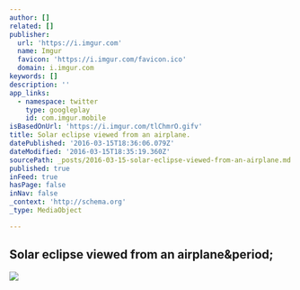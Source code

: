 ```yaml
---
author: []
related: []
publisher:
  url: 'https://i.imgur.com'
  name: Imgur
  favicon: 'https://i.imgur.com/favicon.ico'
  domain: i.imgur.com
keywords: []
description: ''
app_links:
  - namespace: twitter
    type: googleplay
    id: com.imgur.mobile
isBasedOnUrl: 'https://i.imgur.com/tlChmrO.gifv'
title: Solar eclipse viewed from an airplane.
datePublished: '2016-03-15T18:36:06.079Z'
dateModified: '2016-03-15T18:35:19.360Z'
sourcePath: _posts/2016-03-15-solar-eclipse-viewed-from-an-airplane.md
published: true
inFeed: true
hasPage: false
inNav: false
_context: 'http://schema.org'
_type: MediaObject

---
```

<article style=""><h1>Solar eclipse viewed from an airplane&amp;period;</h1><img src="https://i.imgur.com/tlChmrO.gif?noredirect" /></article>